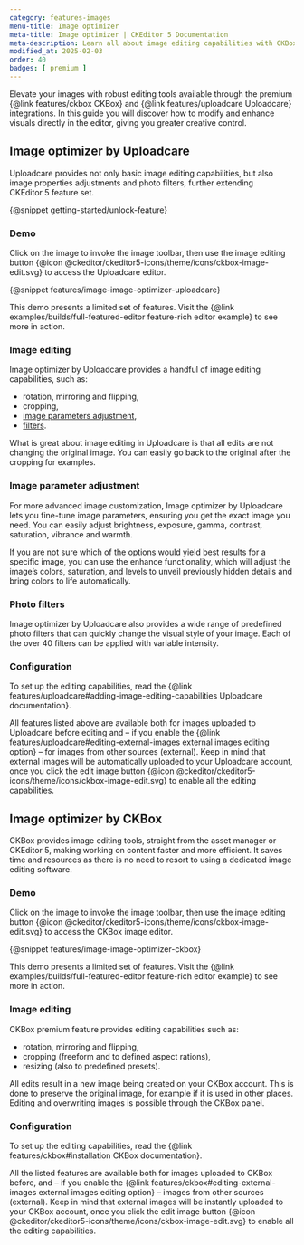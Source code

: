 ```yaml
---
category: features-images
menu-title: Image optimizer
meta-title: Image optimizer | CKEditor 5 Documentation
meta-description: Learn all about image editing capabilities with CKBox and Uploadcare in CKEdiotr 5.
modified_at: 2025-02-03
order: 40
badges: [ premium ]
---
```


Elevate your images with robust editing tools available through the premium {@link features/ckbox CKBox} and {@link features/uploadcare Uploadcare} integrations. In this guide you will discover how to modify and enhance visuals directly in the editor, giving you greater creative control.

## Image optimizer by Uploadcare

Uploadcare provides not only basic image editing capabilities, but also image properties adjustments and photo filters, further extending CKEditor&nbsp;5 feature set.

{@snippet getting-started/unlock-feature}


### Demo

Click on the image to invoke the image toolbar, then use the image editing button {@icon @ckeditor/ckeditor5-icons/theme/icons/ckbox-image-edit.svg} to access the Uploadcare editor.

{@snippet features/image-image-optimizer-uploadcare}

<snippet-footer>
	This demo presents a limited set of features. Visit the {@link examples/builds/full-featured-editor feature-rich editor example} to see more in action.
</snippet-footer>

### Image editing

Image optimizer by Uploadcare provides a handful of image editing capabilities, such as:

* rotation, mirroring and flipping,
* cropping,
* [image parameters adjustment](#image-parameter-adjustment),
* [filters](#photo-filters).

What is great about image editing in Uploadcare is that all edits are not changing the original image. You can easily go back to the original after the cropping for examples.

### Image parameter adjustment

For more advanced image customization, Image optimizer by Uploadcare lets you fine-tune image parameters, ensuring you get the exact image you need. You can easily adjust brightness, exposure, gamma, contrast, saturation, vibrance and warmth.

If you are not sure which of the options would yield best results for a specific image, you can use the enhance functionality, which will adjust the image’s colors, saturation, and levels to unveil previously hidden details and bring colors to life automatically.

### Photo filters

Image optimizer by Uploadcare also provides a wide range of predefined photo filters that can quickly change the visual style of your image. Each of the over 40 filters can be applied with variable intensity.

### Configuration

To set up the editing capabilities, read the {@link features/uploadcare#adding-image-editing-capabilities Uploadcare documentation}.

All features listed above are available both for images uploaded to Uploadcare before editing and &ndash; if you enable the {@link features/uploadcare#editing-external-images external images editing option} &ndash; for images from other sources (external). Keep in mind that external images will be automatically uploaded to your Uploadcare account, once you click the edit image button {@icon @ckeditor/ckeditor5-icons/theme/icons/ckbox-image-edit.svg} to enable all the editing capabilities.

## Image optimizer by CKBox

CKBox provides image editing tools, straight from the asset manager or CKEditor&nbsp;5, making working on content faster and more efficient. It saves time and resources as there is no need to resort to using a dedicated image editing software.

### Demo

Click on the image to invoke the image toolbar, then use the image editing button {@icon @ckeditor/ckeditor5-icons/theme/icons/ckbox-image-edit.svg} to access the CKBox image editor.

{@snippet features/image-image-optimizer-ckbox}

<snippet-footer>
	This demo presents a limited set of features. Visit the {@link examples/builds/full-featured-editor feature-rich editor example} to see more in action.
</snippet-footer>

### Image editing

CKBox premium feature provides editing capabilities such as:

* rotation, mirroring and flipping,
* cropping (freeform and to defined aspect rations),
* resizing (also to predefined presets).

All edits result in a new image being created on your CKBox account. This is done to preserve the original image, for example if it is used in other places. Editing and overwriting images is possible through the CKBox panel.

### Configuration

To set up the editing capabilities, read the {@link features/ckbox#installation CKBox documentation}.

All the listed features are available both for images uploaded to CKBox before, and &ndash; if you enable  the {@link features/ckbox#editing-external-images external images editing option} &ndash; images from other sources (external). Keep in mind that external images will be instantly uploaded to your CKBox account, once you click the edit image button {@icon @ckeditor/ckeditor5-icons/theme/icons/ckbox-image-edit.svg} to enable all the editing capabilities.
